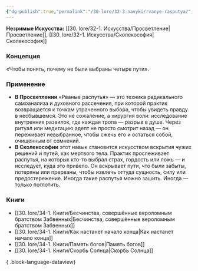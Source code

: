 ```yaml
---
{"dg-publish":true,"permalink":"/30-lore/32-3-navyki/rvanye-rasputya/","tags":["незримое/навык"]}
---
```


**Незримые Искусства:** [[30. lore/32-1. Искусства/Просветление\|Просветление]], [[30. lore/32-1. Искусства/Сколекософия\|Сколекософия]]
### Концепция
«Чтобы понять, почему не были выбраны четыре пути».
### Применение
- **В Просветлении** «Рваные распутья» — это техника радикального самоанализа и духовного рассечения, при которой практик возвращается к точкам утраченного выбора, чтобы увидеть правду в несбывшемся. Это не сожаление, а хирургия воли: исследование внутренних развилок, где каждая тропа — разрыв в душе. Через ритуал или медитацию адепт не просто смотрит назад — он переживает невыбранное, чтобы сжечь его и остаться собой, очищенным от сомнений.
- **В Сколекософии** этот навык становится искусством вскрытия чужих решений и путей, как мертвого тела. Практик прослеживает распутья, на которых кто-то выбрал страх, гордость или ложь — и исследует, куда это привело. Он вскрывает пути, что были забыты, потеряны или прерваны, чтобы извлечь оттуда сущность, силу или предостережение. Иногда такие распутья можно зашить. Иногда — только поглотить.
### Книги
- [[30. lore/34-1. Книги/Бесчинства, совершённые вероломным братством Забвенных\|Бесчинства, совершённые вероломным братством Забвенных]]
- [[30. lore/34-1. Книги/Как настанет начало конца\|Как настанет начало конца]]
- [[30. lore/34-1. Книги/Память богов\|Память богов]]
- [[30. lore/34-1. Книги/Скорбь Солнца\|Скорбь Солнца]]

{ .block-language-dataview}
